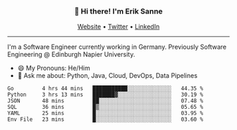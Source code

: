 <h3 align="center">👋 Hi there! I'm Erik Sanne</h3>
<p align="center">
  <a href="https://eriksanne.com">Website</a> •
  <a href="https://twitter.com/ErikKonradSanne">Twitter</a> •
  <a href="https://www.linkedin.com/in/eriksanne/">LinkedIn</a>
</p>

---
I'm a Software Engineer currently working in Germany. Previously Software Engineering @ Edinburgh Napier University.

- 😄 My Pronouns: He/Him
- 💬 Ask me about: Python, Java, Cloud, DevOps, Data Pipelines

<!--START_SECTION:waka-->

```text
Go         4 hrs 44 mins   ███████████░░░░░░░░░░░░░░   44.35 %
Python     3 hrs 13 mins   ███████▓░░░░░░░░░░░░░░░░░   30.19 %
JSON       48 mins         ██░░░░░░░░░░░░░░░░░░░░░░░   07.48 %
SQL        36 mins         █▒░░░░░░░░░░░░░░░░░░░░░░░   05.65 %
YAML       25 mins         █░░░░░░░░░░░░░░░░░░░░░░░░   03.95 %
Env File   23 mins         █░░░░░░░░░░░░░░░░░░░░░░░░   03.60 %
```

<!--END_SECTION:waka-->
